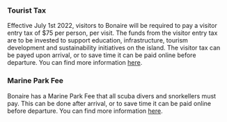 ### Tourist Tax

Effective July 1st 2022, visitors to Bonaire will be required to pay a visitor entry tax of $75 per person, per visit. The funds from the visitor entry tax are to be invested to support education, infrastructure, tourism development and sustainability initiatives on the island. The visitor tax can be payed upon arrival, or to save time it can be paid online before departure. You can find more information [here](https://tourismtax.bonairegov.com/).

### Marine Park Fee

Bonaire has a Marine Park Fee that all scuba divers and snorkellers must pay. This can be done after arrival, or to save time it can be paid online before departure. You can find more information [here](https://stinapa.bonairenaturefee.org/).